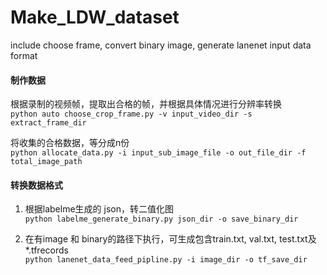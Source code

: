 # Make_LDW_dataset
include choose frame, convert binary image, generate lanenet input data format

#### 制作数据 <br>
根据录制的视频帧，提取出合格的帧，并根据具体情况进行分辨率转换 <br>
```python auto choose_crop_frame.py -v input_video_dir -s extract_frame_dir```

将收集的合格数据，等分成n份 <br>
```python allocate_data.py -i input_sub_image_file -o out_file_dir -f total_image_path```

#### 转换数据格式 <br>
1. 根据labelme生成的 json，转二值化图 <br>
```python labelme_generate_binary.py json_dir -o save_binary_dir```

2. 在有image 和 binary的路径下执行，可生成包含train.txt, val.txt, test.txt及*.tfrecords <br>
```python lanenet_data_feed_pipline.py -i image_dir -o tf_save_dir```
